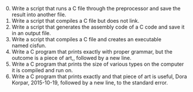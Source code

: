 0. Write a script that runs a C file through the preprocessor and save the result into another file.
1. Write a script that compiles a C file but does not link.
2. Write a script that generates the assembly code of a C code and save it in an output file.
3. Write a script that compiles a C file and creates an executable named cisfun.
5. Write a C program that prints exactly with proper grammar, but the outcome is a piece of art,, followed by a new line.
6. Write a C program that prints the size of various types on the computer it is compiled and run on.
8. Write a C program that prints exactly and that piece of art is useful, Dora Korpar, 2015-10-19, followed by a new line, to the standard error.
